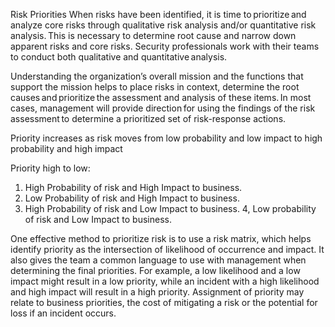 Risk Priorities
When risks have been identified, it is time to prioritize and analyze core risks through qualitative risk analysis and/or quantitative risk analysis. This is necessary to determine root cause and narrow down apparent risks and core risks. Security professionals work with their teams to conduct both qualitative and quantitative analysis. 

Understanding the organization’s overall mission and the functions that support the mission helps to place risks in context, determine the root causes and prioritize the assessment and analysis of these items. In most cases, management will provide direction for using the findings of the risk assessment to determine a prioritized set of risk-response actions.

Priority increases as risk moves from low probability and low impact to high probability and high impact

Priority high to low:
1. High Probability of risk and High Impact to business.
2. Low Probability of risk and High Impact to business.
3. High Probability of risk and Low Impact to business.
4, Low probability of risk and Low Impact to business.

One effective method to prioritize risk is to use a risk matrix, which helps identify priority as the intersection of likelihood of occurrence and impact. It also gives the team a common language to use with management when determining the final priorities. For example, a low likelihood and a low impact might result in a low priority, while an incident with a high likelihood and high impact will result in a high priority. Assignment of priority may relate to business priorities, the cost of mitigating a risk or the potential for loss if an incident occurs.